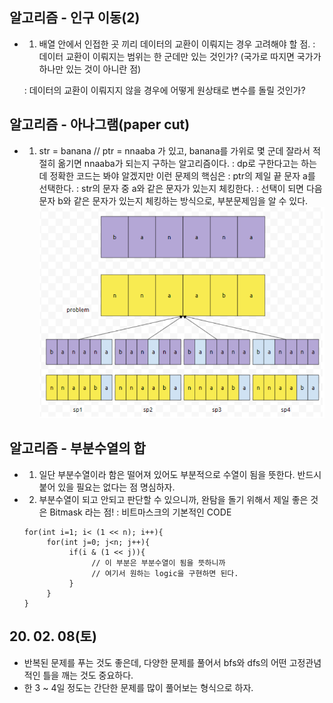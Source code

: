 ## 알고리즘 - 인구 이동(2)
 - 1. 배열 안에서 인접한 곳 끼리 데이터의 교환이 이뤄지는 경우 고려해야 할 점.
     : 데이터 교환이 이뤄지는 범위는 한 군데만 있는 것인가? (국가로 따지면 국가가 하나만 있는 것이 아니란 점)

     : 데이터의 교환이 이뤄지지 않을 경우에 어떻게 원상태로 변수를 돌릴 것인가?

## 알고리즘 - 아나그램(paper cut)
 - 1. str = banana // ptr = nnaaba 가 있고,
      banana를 가위로 몇 군데 잘라서 적절히 옮기면 nnaaba가 되는지 구하는 알고리즘이다.
     : dp로 구한다고는 하는데 정확한 코드는 봐야 알겠지만 이런 문제의 핵심은
     : ptr의 제일 끝 문자 a를 선택한다.
     : str의 문자 중 a와 같은 문자가 있는지 체킹한다.
     : 선택이 되면 다음 문자 b와 같은 문자가 있는지 체킹하는 방식으로, 부분문제임을 알 수 있다.
  ![Alt Text](./img/img_200208.png)

## 알고리즘 - 부분수열의 합
 - 1. 일단 부분수열이라 함은 떨어져 있어도 부분적으로 수열이 됨을 뜻한다. 반드시 붙어 있을 필요는 없다는 점 명심하자.
 - 2. 부분수열이 되고 안되고 판단할 수 있으니까, 완탐을 돌기 위해서 제일 좋은 것은 Bitmask 라는 점!
     : 비트마스크의 기본적인 CODE
     ```
     for(int i=1; i< (1 << n); i++){
          for(int j=0; j<n; j++){
               if(i & (1 << j)){
                    // 이 부분은 부분수열이 됨을 뜻하니까
                    // 여기서 원하는 logic을 구현하면 된다.
               }
          }
     }
     ```


## 20. 02. 08(토)
 - 반복된 문제를 푸는 것도 좋은데, 다양한 문제를 풀어서 bfs와 dfs의 어떤 고정관념적인 틀을 깨는 것도 중요하다.
 - 한 3 ~ 4일 정도는 간단한 문제를 많이 풀어보는 형식으로 하자.
 


